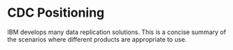 # CDC Positioning

IBM develops many data replication solutions. This is a concise summary of the scenarios where different products are appropriate to use.

